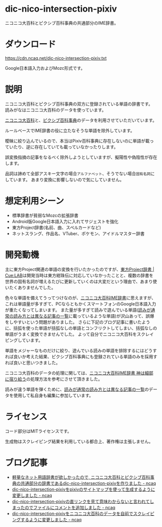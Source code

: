 # dic-nico-intersection-pixiv

ニコニコ大百科とピクシブ百科事典の共通部分のIME辞書。

# ダウンロード

<https://cdn.ncaq.net/dic-nico-intersection-pixiv.txt>

Google日本語入力およびMozc形式です。

# 説明

ニコニコ大百科とピクシブ百科事典の双方に登録されている単語の辞書です。
読みがなはニコニコ大百科のデータを使っています。

[ニコニコ大百科](http://dic.nicovideo.jp/)と、[ピクシブ百科事典](https://dic.pixiv.net/)のデータを利用させていただいています。

ルールベースでIME辞書の役に立たなそうな単語を除外しています。

曖昧に絞り込んでいるので、本当はPixiv百科事典に存在しないのに単語が載っていたり、逆に存在していても載っていなかったりします。

誤変換指摘の記事をなるべく除外しようとしていますが、擬陽性や偽陰性が存在します。

品詞は諦めて全部アスキー文字の場合`アルファベット`、そうでない場合`固有名詞`にしています。
あまり変換に影響しないので気にしていません。

# 想定利用シーン

* 標準辞書が貧弱なMozcの拡張辞書
* Android版Google日本語入力に入れてサジェストを強化
* 東方Project辞書(名前、曲、スペルカードなど)
* ネットスラング、作品名、VTuber、ポケモン、アイドルマスター辞書

# 開発動機

主に東方Project関連の単語の変換を行いたかったのですが、[東方Project辞書 | Cue:LAB](https://9lab.jp/works/dic/th-dic.php)は開発当時は東方紺珠伝に対応していなかったことと、複数の辞書を世界の固有名詞が増えるたびに更新していくのは大変だという理由で、あまり使いたくありませんでした。

色々な単語を備えてうってつけなのが、[ニコニコ大百科IME辞書](http://tkido.com/blog/1019.html)に思えますが、これは単語量が多すぎて、PCならともかくスマートフォンのGoogle日本語入力が重たくなってしまいます。
また量が多すぎて読みで遊んでいる単語([読みが通常の読み方とは異なる記事の一覧](https://dic.nicovideo.jp/id/4652210)に載っているような単語)が沢山あって、誤爆をしやすいという問題がありました。
さらに下記のブログ記事に書いたように、括弧を使った単語が括弧なしの単語とコンフリクトしてしまい、括弧なしの単語がうまく変換できませんでした。
よって自分でニコニコ大百科をスクレイピングしています。

単語をメジャーなものだけに絞り、遊んでいる読みの単語を排除するにはどうすれば良いか考えた結果、ピクシブ百科事典にも登録されている単語のみを採用すれば良いと思いつきました。

ニコニコ大百科のデータの処理に関しては、[ニコニコ大百科IME辞書 神は細部に宿り給う](http://tkido.com/blog/1019.html)の処理方法を参考にさせて頂きました。

読みが違う単語を弾くために、[読みが通常の読み方とは異なる記事の一覧](https://dic.nicovideo.jp/id/4652210)のデータを使用して私自身も編集に参加しています。

# ライセンス

コード部分はMITライセンスです。

生成物はスクレイピング結果を利用している都合上、著作権は主張しません。

# ブログ記事

* [軽量なネット用語辞書が欲しかったので, ニコニコ大百科とピクシブ百科事典の共通部分の辞書であるdic-nico-intersection-pixivを作りました - ncaq](https://www.ncaq.net/2017/03/10/)
* [dic-nico-intersection-pixivをpixivのサイトマップを使って生成するように変更しました - ncaq](https://www.ncaq.net/2017/08/23/)
* [dic-nico-intersection-pixivの直リンクを見て意味わからないと言われてしまったのでファイルにコメントを追加しました - ncaq](https://www.ncaq.net/2017/11/09/16/26/13/)
* [dic-nico-intersection-pixivをニコニコ大百科のデータを自前でスクレイピングするように変更しました - ncaq](https://www.ncaq.net/2019/08/20/13/16/20/)
